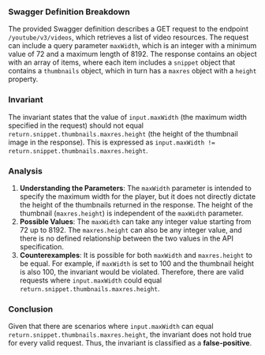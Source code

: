 ### Swagger Definition Breakdown
The provided Swagger definition describes a GET request to the endpoint `/youtube/v3/videos`, which retrieves a list of video resources. The request can include a query parameter `maxWidth`, which is an integer with a minimum value of 72 and a maximum length of 8192. The response contains an object with an array of items, where each item includes a `snippet` object that contains a `thumbnails` object, which in turn has a `maxres` object with a `height` property.

### Invariant
The invariant states that the value of `input.maxWidth` (the maximum width specified in the request) should not equal `return.snippet.thumbnails.maxres.height` (the height of the thumbnail image in the response). This is expressed as `input.maxWidth != return.snippet.thumbnails.maxres.height`.

### Analysis
1. **Understanding the Parameters**: The `maxWidth` parameter is intended to specify the maximum width for the player, but it does not directly dictate the height of the thumbnails returned in the response. The height of the thumbnail (`maxres.height`) is independent of the `maxWidth` parameter.
2. **Possible Values**: The `maxWidth` can take any integer value starting from 72 up to 8192. The `maxres.height` can also be any integer value, and there is no defined relationship between the two values in the API specification. 
3. **Counterexamples**: It is possible for both `maxWidth` and `maxres.height` to be equal. For example, if `maxWidth` is set to 100 and the thumbnail height is also 100, the invariant would be violated. Therefore, there are valid requests where `input.maxWidth` could equal `return.snippet.thumbnails.maxres.height`.

### Conclusion
Given that there are scenarios where `input.maxWidth` can equal `return.snippet.thumbnails.maxres.height`, the invariant does not hold true for every valid request. Thus, the invariant is classified as a **false-positive**.
